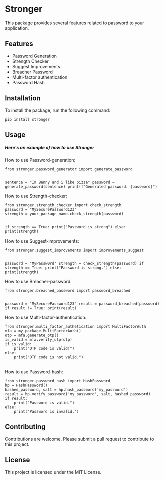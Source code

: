 <!DOCTYPE html>
<html lang="en">
<head>
<meta charset="UTF-8">
</head>
<body>
<h1>Stronger</h1>
<p>This package provides several features related to password to your application.</p>

<h2>Features</h2>
<ul>
    <li>Password Generation</li>
    <li>Strength Checker</li>
    <li>Suggest Improvements</li>
    <li>Breacher Password</li>
    <li>Multi-factor authentication</li>
    <li>Password Hash</li>
</ul>

<h2>Installation</h2>
<p>To install the package, run the following command:</p>
<code>pip install stronger</code>

<h2>Usage</h2>
<h5>Here's an example of how to use Stronger</h5>

<p>How to use Password-generation:</p>
<code>from stronger.password_generator import generate_password

sentence = "Im Benny and i like pizza"
password = generate_password(sentence)
print(f"Generated password: {password}")
</code>

<p>How to use Strength-checker:</p>
<code>from stronger.strength_checker import check_strength
password = "MySecurePassword123"
strength = your_package_name.check_strength(password)

if strength == True:
    print("Password is strong")
else:
    print(strength)
</code>

<p>How to use Suggest-improvements:</p>
<code>from stronger.suggest_improvements import improvements_suggest

password = "MyPassw0rd"
strength = check_strength(password)
if strength == True:
    print("Password is strong.")
else:
    print(strength)</code>


<p>How to use Breacher-password:</p>
<code>from stronger.breached_password import password_breached

password = "MySecurePassword123"
result = password_breached(password)
if result != True:
    print(result)
</code>


<p>How to use Multi-factor-authentication:</p>
<code>from stronger.multi_factor_authetication import MultiFactorAuth
mfa = my_package.MultiFactorAuth()
otp = mfa.generate_otp()
is_valid = mfa.verify_otp(otp)
if is_valid:
    print("OTP code is valid!")
else:
    print("OTP code is not valid.")
</code>
<br>


<p>How to use Password-hash:</p>
<code>from stronger.password_hash import HashPassword
hp = HashPassword()
hashed_password, salt = hp.hash_password('my_password')
result = hp.verify_password('my_password', salt, hashed_password)
if result:
    print("Password is valid.")
else:
    print("Password is invalid.")
</code>


<h2>Contributing</h2>
<p>Contributions are welcome. Please submit a pull request to contribute to this project.</p>

<h2>License</h2>
<p>This project is licensed under the MIT License.</p>
</body>
</html>
